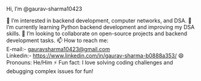  Hi, I’m @gaurav-sharma10423

👀 I’m interested in backend development, computer networks, and DSA.
🌱 I’m currently learning Python backend development and improving my DSA skills.
💞️ I’m looking to collaborate on open-source projects and backend development tasks.
📫 How to reach me:<br> E-mail:- gauravsharma10423@gmail.com <br>Linkedin:- https://www.linkedin.com/in/gaurav-sharma-b0888a353/
😄 Pronouns: He/Him
⚡ Fun fact: I love solving coding challenges and debugging complex issues for fun!

<!---
gaurav-sharma10423/gaurav-sharma10423 is a ✨ special ✨ repository because its `README.md` (this file) appears on your GitHub profile.
You can click the Preview link to take a look at your changes.
--->
